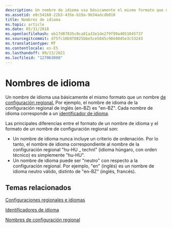 ```yaml
---
description: Un nombre de idioma usa básicamente el mismo formato que un nombre de configuración regional. Por ejemplo, el nombre de idioma de la configuración regional inglés (Tiempo de alojamiento) es \# &0034;en-BZ&\# 0034;. Cada nombre de idioma corresponde a un identificador de idioma.
ms.assetid: e8c54168-22b3-435e-b19a-9b34adcdb018
title: Nombres de idioma
ms.topic: article
ms.date: 05/31/2018
ms.openlocfilehash: eb17d87835c0ca81a33e1de279f99a4051045737
ms.sourcegitcommit: d75fc10b9f0825bbe5ce5045c90d4045e3c53243
ms.translationtype: MT
ms.contentlocale: es-ES
ms.lasthandoff: 09/13/2021
ms.locfileid: "127063088"
---
```

# <a name="language-names"></a>Nombres de idioma

Un nombre de idioma usa básicamente el mismo formato que un nombre [de configuración regional.](locale-names.md) Por ejemplo, el nombre de idioma de la configuración regional de inglés (en-BZ) es "en-BZ". Cada nombre de idioma corresponde a un [identificador de idioma](language-identifiers.md).

Las principales diferencias entre el formato de un nombre de idioma y el formato de un nombre de configuración regional son:

-   Un nombre de idioma nunca incluye un criterio de ordenación. Por lo tanto, el nombre de idioma correspondiente al nombre de la configuración regional "hu-HU \_ technl" (idioma húngaro, con orden técnico) es simplemente "hu-HU".
-   Un nombre de idioma puede ser "neutro" con respecto a la configuración regional. Por ejemplo, "en" (inglés) es un nombre de idioma neutro válido, distinto de "en-BZ" (inglés, francés).

## <a name="related-topics"></a>Temas relacionados

<dl> <dt>

[Configuraciones regionales e idiomas](locales-and-languages.md)
</dt> <dt>

[Identificadores de idioma](language-identifiers.md)
</dt> <dt>

[Nombres de configuración regional](locale-names.md)
</dt> </dl>

 

 



